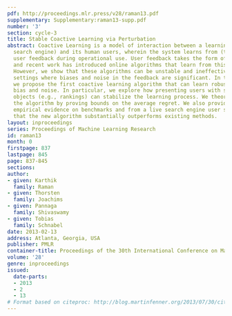 ```yaml
---
pdf: http://proceedings.mlr.press/v28/raman13.pdf
supplementary: Supplementary:raman13-supp.pdf
number: '3'
section: cycle-3
title: Stable Coactive Learning via Perturbation
abstract: Coactive Learning is a model of interaction between a learning system (e.g.
  search engine) and its human users, wherein the system learns from (typically implicit)
  user feedback during operational use. User feedback takes the form of preferences,
  and recent work has introduced online algorithms that learn from this weak feedback.
  However, we show that these algorithms can be unstable and ineffective in real-world
  settings where biases and noise in the feedback are significant. In this paper,
  we propose the first coactive learning algorithm that can learn robustly despite
  bias and noise. In particular, we explore how presenting users with slightly perturbed
  objects (e.g., rankings) can stabilize the learning process. We theoretically validate
  the algorithm by proving bounds on the average regret. We also provide extensive
  empirical evidence on benchmarks and from a live search engine user study, showing
  that the new algorithm substantially outperforms existing methods.
layout: inproceedings
series: Proceedings of Machine Learning Research
id: raman13
month: 0
firstpage: 837
lastpage: 845
page: 837-845
sections: 
author:
- given: Karthik
  family: Raman
- given: Thorsten
  family: Joachims
- given: Pannaga
  family: Shivaswamy
- given: Tobias
  family: Schnabel
date: 2013-02-13
address: Atlanta, Georgia, USA
publisher: PMLR
container-title: Proceedings of the 30th International Conference on Machine Learning
volume: '28'
genre: inproceedings
issued:
  date-parts:
  - 2013
  - 2
  - 13
# Format based on citeproc: http://blog.martinfenner.org/2013/07/30/citeproc-yaml-for-bibliographies/
---
```

